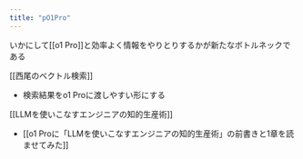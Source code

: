```yaml
---
title: "pO1Pro"
---
```


いかにして[[o1 Pro]]と効率よく情報をやりとりするかが新たなボトルネックである

[[西尾のベクトル検索]]
- 検索結果をo1 Proに渡しやすい形にする


[[LLMを使いこなすエンジニアの知的生産術]]
- [[o1 Proに「LLMを使いこなすエンジニアの知的生産術」の前書きと1章を読ませてみた]]
